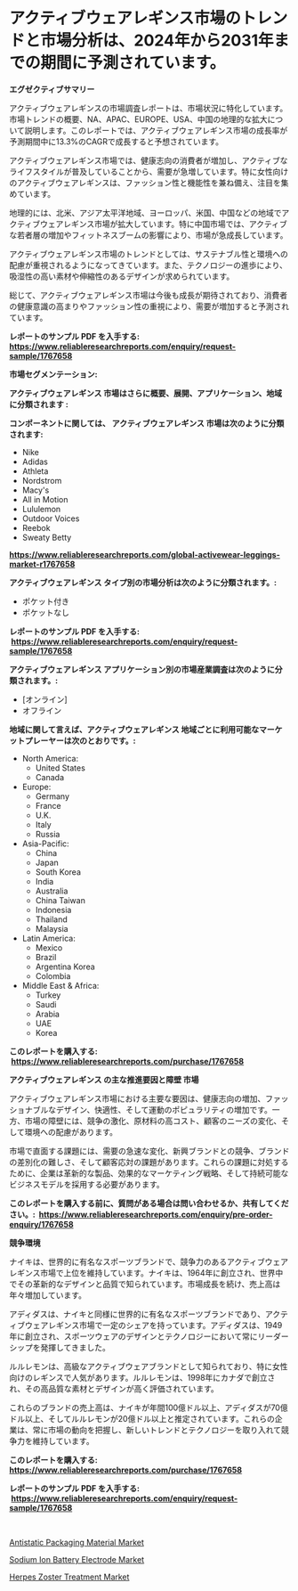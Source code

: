 <p><h1>アクティブウェアレギンス市場のトレンドと市場分析は、2024年から2031年までの期間に予測されています。</h1></p><p><strong>エグゼクティブサマリー</strong></p>
<p><p>アクティブウェアレギンスの市場調査レポートは、市場状況に特化しています。市場トレンドの概要、NA、APAC、EUROPE、USA、中国の地理的な拡大について説明します。このレポートでは、アクティブウェアレギンス市場の成長率が予測期間中に13.3%のCAGRで成長すると予想されています。</p><p>アクティブウェアレギンス市場では、健康志向の消費者が増加し、アクティブなライフスタイルが普及していることから、需要が急増しています。特に女性向けのアクティブウェアレギンスは、ファッション性と機能性を兼ね備え、注目を集めています。</p><p>地理的には、北米、アジア太平洋地域、ヨーロッパ、米国、中国などの地域でアクティブウェアレギンス市場が拡大しています。特に中国市場では、アクティブな若者層の増加やフィットネスブームの影響により、市場が急成長しています。</p><p>アクティブウェアレギンス市場のトレンドとしては、サステナブル性と環境への配慮が重視されるようになってきています。また、テクノロジーの進歩により、吸湿性の高い素材や伸縮性のあるデザインが求められています。</p><p>総じて、アクティブウェアレギンス市場は今後も成長が期待されており、消費者の健康意識の高まりやファッション性の重視により、需要が増加すると予測されています。</p></p>
<p><strong>レポートのサンプル PDF を入手する: <a href="https://www.reliableresearchreports.com/enquiry/request-sample/1767658">https://www.reliableresearchreports.com/enquiry/request-sample/1767658</a></strong></p>
<p><strong>市場セグメンテーション:</strong></p>
<p><strong> アクティブウェアレギンス 市場はさらに概要、展開、アプリケーション、地域に分類されます :</strong></p>
<p><strong>コンポーネントに関しては、 アクティブウェアレギンス 市場は次のように分類されます: &nbsp;</strong></p>
<p><ul><li>Nike</li><li>Adidas</li><li>Athleta</li><li>Nordstrom</li><li>Macy's</li><li>All in Motion</li><li>Lululemon</li><li>Outdoor Voices</li><li>Reebok</li><li>Sweaty Betty</li></ul></p>
<p><strong><a href="https://www.reliableresearchreports.com/global-activewear-leggings-market-r1767658">https://www.reliableresearchreports.com/global-activewear-leggings-market-r1767658</a></strong></p>
<p><strong> アクティブウェアレギンス タイプ別の市場分析は次のように分類されます。:</strong></p>
<p><ul><li>ポケット付き</li><li>ポケットなし</li></ul></p>
<p><strong>レポートのサンプル PDF を入手する: &nbsp;<a href="https://www.reliableresearchreports.com/enquiry/request-sample/1767658">https://www.reliableresearchreports.com/enquiry/request-sample/1767658</a></strong></p>
<p><strong> アクティブウェアレギンス アプリケーション別の市場産業調査は次のように分類されます。:</strong></p>
<p><ul><li>[オンライン]</li><li>オフライン</li></ul></p>
<p><strong>地域に関して言えば、アクティブウェアレギンス 地域ごとに利用可能なマーケットプレーヤーは次のとおりです。:</strong></p>
<p><ul>
    <li>
        North America:
        <ul>
            <li>United States</li>
            <li>Canada</li>
        </ul>
    </li>
    <li>
        Europe:
        <ul>
            <li>Germany</li>
            <li>France</li>
            <li>U.K.</li>
            <li>Italy</li>
            <li>Russia</li>
        </ul>
    </li>
    <li>
        Asia-Pacific:
        <ul>
            <li>China</li>
            <li>Japan</li>
            <li>South Korea</li>
            <li>India</li>
            <li>Australia</li>
            <li>China Taiwan</li>
            <li>Indonesia</li>
            <li>Thailand</li>
            <li>Malaysia</li>
        </ul>
    </li>
    <li>
        Latin America:
        <ul>
            <li>Mexico</li>
            <li>Brazil</li>
            <li>Argentina Korea</li>
            <li>Colombia</li>
        </ul>
    </li>
    <li>
        Middle East & Africa:
        <ul>
            <li>Turkey</li>
            <li>Saudi</li>
            <li>Arabia</li>
            <li>UAE</li>
            <li>Korea</li>
        </ul>
    </li>
    </ul></p>
<p><strong>このレポートを購入する: &nbsp;<a href="https://www.reliableresearchreports.com/purchase/1767658">https://www.reliableresearchreports.com/purchase/1767658</a></strong></p>
<p><strong>アクティブウェアレギンス の主な推進要因と障壁 市場</strong></p>
<p><p>アクティブウェアレギンス市場における主要な要因は、健康志向の増加、ファッショナブルなデザイン、快適性、そして運動のポピュラリティの増加です。一方、市場の障壁には、競争の激化、原材料の高コスト、顧客のニーズの変化、そして環境への配慮があります。</p><p>市場で直面する課題には、需要の急速な変化、新興ブランドとの競争、ブランドの差別化の難しさ、そして顧客応対の課題があります。これらの課題に対処するために、企業は革新的な製品、効果的なマーケティング戦略、そして持続可能なビジネスモデルを採用する必要があります。</p></p>
<p><strong>このレポートを購入する前に、質問がある場合は問い合わせるか、共有してください。:&nbsp; <a href="https://www.reliableresearchreports.com/enquiry/pre-order-enquiry/1767658">https://www.reliableresearchreports.com/enquiry/pre-order-enquiry/1767658</a></strong></p>
<p><strong>競争環境</strong></p>
<p><p>ナイキは、世界的に有名なスポーツブランドで、競争力のあるアクティブウェアレギンス市場で上位を維持しています。ナイキは、1964年に創立され、世界中でその革新的なデザインと品質で知られています。市場成長を続け、売上高は年々増加しています。</p><p>アディダスは、ナイキと同様に世界的に有名なスポーツブランドであり、アクティブウェアレギンス市場で一定のシェアを持っています。アディダスは、1949年に創立され、スポーツウェアのデザインとテクノロジーにおいて常にリーダーシップを発揮してきました。</p><p>ルルレモンは、高級なアクティブウェアブランドとして知られており、特に女性向けのレギンスで人気があります。ルルレモンは、1998年にカナダで創立され、その高品質な素材とデザインが高く評価されています。</p><p>これらのブランドの売上高は、ナイキが年間100億ドル以上、アディダスが70億ドル以上、そしてルルレモンが20億ドル以上と推定されています。これらの企業は、常に市場の動向を把握し、新しいトレンドとテクノロジーを取り入れて競争力を維持しています。</p></p>
<p><strong>このレポートを購入する: &nbsp; <a href="https://www.reliableresearchreports.com/purchase/1767658">https://www.reliableresearchreports.com/purchase/1767658</a></strong></p>
<p><strong>レポートのサンプル PDF を入手する: &nbsp;<a href="https://www.reliableresearchreports.com/enquiry/request-sample/1767658">https://www.reliableresearchreports.com/enquiry/request-sample/1767658</a></strong><strong></strong></p>
<p>&nbsp;</p>
<p><p><a href="https://www.linkedin.com/pulse/antistatic-packaging-material-market-size-focuses-dynamics-uhkfe?trackingId=8V%2B4SFbq0rDvAS%2Br8x6eMA%3D%3D">Antistatic Packaging Material Market</a></p><p><a href="https://www.linkedin.com/pulse/sodium-ion-battery-electrode-market-size-share-amp-trends-iy98e?trackingId=FxKhj4PWqSAw%2BP5BtrpYvg%3D%3D">Sodium Ion Battery Electrode Market</a></p><p><a href="https://github.com/lataunyatinikmelvin59ilbd0dv/Market-Research-Report-List-2/blob/main/herpes-zoster-treatment-market.md">Herpes Zoster Treatment Market</a></p></p>